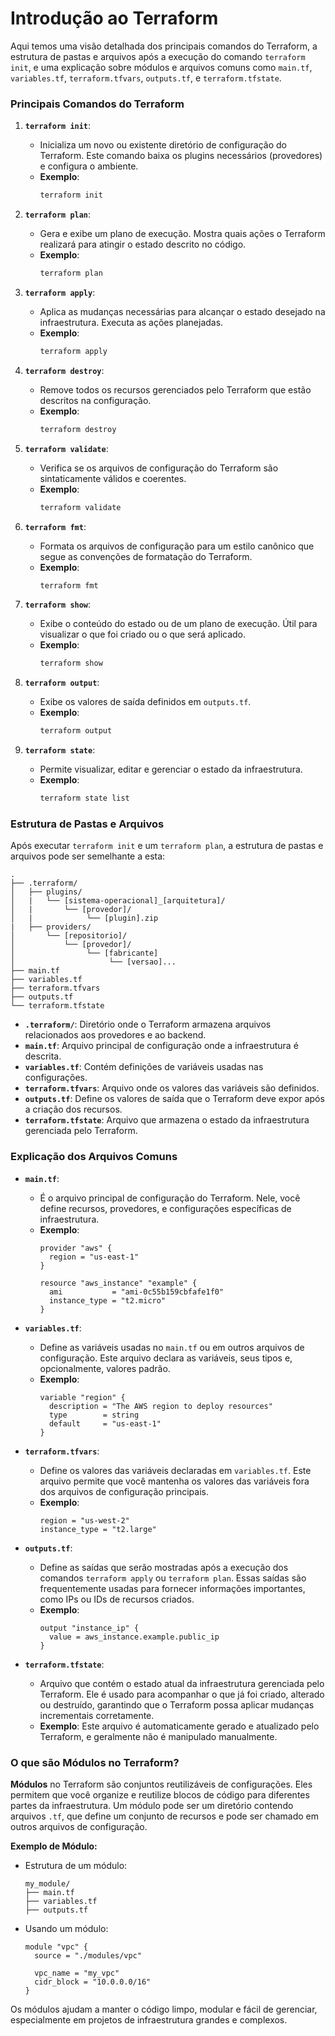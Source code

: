Introdução ao Terraform
=========================

Aqui temos uma visão detalhada dos principais comandos do Terraform, a estrutura de pastas e arquivos após a execução do comando `terraform init`, e uma explicação sobre módulos e arquivos comuns como `main.tf`, `variables.tf`, `terraform.tfvars`, `outputs.tf`, e `terraform.tfstate`.

### Principais Comandos do Terraform

1. **`terraform init`**:
   -  Inicializa um novo ou existente diretório de configuração do Terraform. Este comando baixa os plugins necessários (provedores) e configura o ambiente.
   - **Exemplo**: 
     ```bash
     terraform init
     ```

2. **`terraform plan`**:
   -  Gera e exibe um plano de execução. Mostra quais ações o Terraform realizará para atingir o estado descrito no código.
   - **Exemplo**: 
     ```bash
     terraform plan
     ```

3. **`terraform apply`**:
   -  Aplica as mudanças necessárias para alcançar o estado desejado na infraestrutura. Executa as ações planejadas.
   - **Exemplo**: 
     ```bash
     terraform apply
     ```

4. **`terraform destroy`**:
   -  Remove todos os recursos gerenciados pelo Terraform que estão descritos na configuração.
   - **Exemplo**: 
     ```bash
     terraform destroy
     ```

5. **`terraform validate`**:
   -  Verifica se os arquivos de configuração do Terraform são sintaticamente válidos e coerentes.
   - **Exemplo**: 
     ```bash
     terraform validate
     ```

6. **`terraform fmt`**:
   -  Formata os arquivos de configuração para um estilo canônico que segue as convenções de formatação do Terraform.
   - **Exemplo**: 
     ```bash
     terraform fmt
     ```

7. **`terraform show`**:
   -  Exibe o conteúdo do estado ou de um plano de execução. Útil para visualizar o que foi criado ou o que será aplicado.
   - **Exemplo**: 
     ```bash
     terraform show
     ```

8. **`terraform output`**:
   -  Exibe os valores de saída definidos em `outputs.tf`.
   - **Exemplo**: 
     ```bash
     terraform output
     ```

9. **`terraform state`**:
   -  Permite visualizar, editar e gerenciar o estado da infraestrutura.
   - **Exemplo**: 
     ```bash
     terraform state list
     ```

### Estrutura de Pastas e Arquivos 

Após executar `terraform init` e um `terraform plan`, a estrutura de pastas e arquivos pode ser semelhante a esta:

```
.
├── .terraform/
│   ├── plugins/
│   |   └── [sistema-operacional]_[arquitetura]/
│   |       └── [provedor]/
│   |            └── [plugin].zip
|   ├── providers/ 
│       └── [repositorio]/
│           └── [provedor]/
│                └── [fabricante]
│                     └── [versao]...
├── main.tf
├── variables.tf
├── terraform.tfvars
├── outputs.tf
└── terraform.tfstate
```

- **`.terraform/`**: Diretório onde o Terraform armazena arquivos relacionados aos provedores e ao backend.
- **`main.tf`**: Arquivo principal de configuração onde a infraestrutura é descrita.
- **`variables.tf`**: Contém definições de variáveis usadas nas configurações.
- **`terraform.tfvars`**: Arquivo onde os valores das variáveis são definidos.
- **`outputs.tf`**: Define os valores de saída que o Terraform deve expor após a criação dos recursos.
- **`terraform.tfstate`**: Arquivo que armazena o estado da infraestrutura gerenciada pelo Terraform.

### Explicação dos Arquivos Comuns

- **`main.tf`**:
  -  É o arquivo principal de configuração do Terraform. Nele, você define recursos, provedores, e configurações específicas de infraestrutura.
  - **Exemplo**:
    ```hcl
    provider "aws" {
      region = "us-east-1"
    }

    resource "aws_instance" "example" {
      ami           = "ami-0c55b159cbfafe1f0"
      instance_type = "t2.micro"
    }
    ```

- **`variables.tf`**:
  -  Define as variáveis usadas no `main.tf` ou em outros arquivos de configuração. Este arquivo declara as variáveis, seus tipos e, opcionalmente, valores padrão.
  - **Exemplo**:
    ```hcl
    variable "region" {
      description = "The AWS region to deploy resources"
      type        = string
      default     = "us-east-1"
    }
    ```

- **`terraform.tfvars`**:
  -  Define os valores das variáveis declaradas em `variables.tf`. Este arquivo permite que você mantenha os valores das variáveis fora dos arquivos de configuração principais.
  - **Exemplo**:
    ```hcl
    region = "us-west-2"
    instance_type = "t2.large"
    ```

- **`outputs.tf`**:
  -  Define as saídas que serão mostradas após a execução dos comandos `terraform apply` ou `terraform plan`. Essas saídas são frequentemente usadas para fornecer informações importantes, como IPs ou IDs de recursos criados.
  - **Exemplo**:
    ```hcl
    output "instance_ip" {
      value = aws_instance.example.public_ip
    }
    ```

- **`terraform.tfstate`**:
  -  Arquivo que contém o estado atual da infraestrutura gerenciada pelo Terraform. Ele é usado para acompanhar o que já foi criado, alterado ou destruído, garantindo que o Terraform possa aplicar mudanças incrementais corretamente.
  - **Exemplo**:
    Este arquivo é automaticamente gerado e atualizado pelo Terraform, e geralmente não é manipulado manualmente.

### O que são Módulos no Terraform?

**Módulos** no Terraform são conjuntos reutilizáveis de configurações. Eles permitem que você organize e reutilize blocos de código para diferentes partes da infraestrutura. Um módulo pode ser um diretório contendo arquivos `.tf`, que define um conjunto de recursos e pode ser chamado em outros arquivos de configuração.

**Exemplo de Módulo:**

- Estrutura de um módulo:
  ```
  my_module/
  ├── main.tf
  ├── variables.tf
  ├── outputs.tf
  ```
- Usando um módulo:
  ```hcl
  module "vpc" {
    source = "./modules/vpc"

    vpc_name = "my_vpc"
    cidr_block = "10.0.0.0/16"
  }
  ```

Os módulos ajudam a manter o código limpo, modular e fácil de gerenciar, especialmente em projetos de infraestrutura grandes e complexos.
